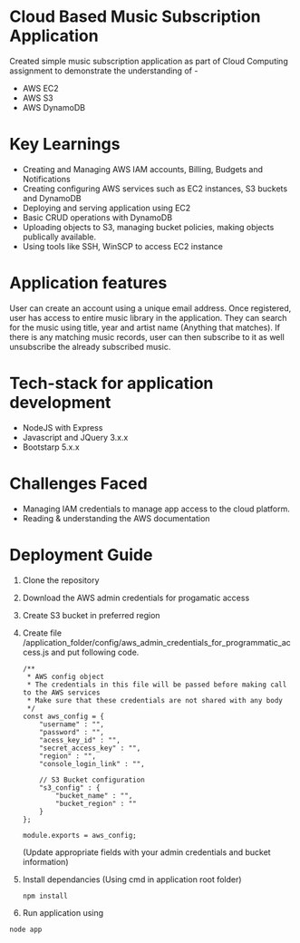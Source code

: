 # Cloud Based Music Subscription Application

Created simple music subscription application as part of Cloud Computing assignment to demonstrate the understanding of -
* AWS EC2 
* AWS S3
* AWS DynamoDB

# Key Learnings

* Creating and Managing AWS IAM accounts, Billing, Budgets and Notifications
* Creating configuring AWS services such as EC2 instances, S3 buckets and DynamoDB
* Deploying and serving application using EC2
* Basic CRUD operations with DynamoDB
* Uploading objects to S3, managing bucket policies, making objects publically available.
* Using tools like SSH, WinSCP to access EC2 instance

# Application features

User can create an account using a unique email address.
Once registered, user has access to entire music library in the application. They can search for the music using title, year and artist name (Anything that matches). 
If there is any matching music records, user can then subscribe to it as well unsubscribe the already subscribed music.

# Tech-stack for application development

* NodeJS with Express
* Javascript and JQuery 3.x.x
* Bootstarp 5.x.x

# Challenges Faced

* Managing IAM credentials to manage app access to the cloud platform.
* Reading & understanding the AWS documentation


# Deployment Guide

1. Clone the repository
2. Download the AWS admin credentials for progamatic access
3. Create S3 bucket in preferred region
4. Create file /application_folder/config/aws_admin_credentials_for_programmatic_access.js and put following code.
    ```
    /**
     * AWS config object
     * The credentials in this file will be passed before making call to the AWS services
     * Make sure that these credentials are not shared with any body
     */
    const aws_config = {
        "username" : "",
        "password" : "",
        "acess_key_id" : "",
        "secret_access_key" : "",
        "region" : "",
        "console_login_link" : "",

        // S3 Bucket configuration
        "s3_config" : {
            "bucket_name" : "",
            "bucket_region" : ""
        }
    };

    module.exports = aws_config;
    ```
    (Update appropriate fields with your admin credentials and bucket information)

5. Install dependancies (Using cmd in application root folder)
   ```
   npm install
   ```
6. Run application using 
  ```
  node app
  ```
